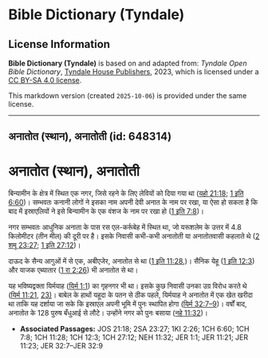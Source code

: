 # Bible Dictionary (Tyndale)

## License Information

**Bible Dictionary (Tyndale)** is based on and adapted from: _Tyndale Open Bible Dictionary_, [Tyndale House Publishers](https://tyndaleopenresources.com/), 2023, which is licensed under a [CC BY-SA 4.0 license](https://creativecommons.org/licenses/by-sa/4.0/legalcode.en).

This markdown version (created `2025-10-06`) is provided under the same license.



--------------------------------

## अनातोत (स्थान), अनातोती (id: 648314)

अनातोत (स्थान), अनातोती
=======================

बिन्यामीन के क्षेत्र में स्थित एक नगर, जिसे रहने के लिए लेवियों को दिया गया था ([यहो 21:18](https://ref.ly/Josh21:18); [1 इति 6:60](https://ref.ly/1Chr6:60))। सम्भवतः कनानी लोगों ने इसका नाम अपनी देवी अनात के नाम पर रखा, या ऐसा हो सकता है कि बाद में इस्राएलियों ने इसे बिन्यामीन के एक वंशज के नाम पर रखा हो ([1 इति 7:8](https://ref.ly/1Chr7:8))।

नगर सम्भवतः आधुनिक अनाता के पास रस एल\-कर्रूबेह में स्थित था, जो यरूशलेम के उत्तर में 4\.8 किलोमीटर (तीन मील) की दूरी पर है। इसके निवासी कभी\-कभी अनातोती या अनातोतवासी कहलाते थे ([2 शमू 23:27](https://ref.ly/2Sam23:27); [1 इति 27:12](https://ref.ly/1Chr27:12))।

दाऊद के सैन्य आगुओं में से एक, अबीएजेर, अनातोत से था ([1 इति 11:28](https://ref.ly/1Chr11:28),)। सैनिक येहू ([1 इति 12:3](https://ref.ly/1Chr12:3)) और याजक एब्यातार ([1 रा 2:26](https://ref.ly/1Kgs2:26)) भी अनातोत से था।

यह भविष्यद्वक्ता यिर्मयाह ([यिर्म 1:1](https://ref.ly/Jer1:1)) का गृहनगर भी था। इसके कुछ निवासी उनका उग्र विरोध करते थे ([यिर्म 11:21](https://ref.ly/Jer11:21), [23\)](https://ref.ly/Jer11:23)। बाबेल के हाथों यहूदा के पतन से ठीक पहले, यिर्मयाह ने अनातोत में एक खेत खरीदा था ताकि यह दर्शाया जा सके कि इस्राएल अपनी भूमि में पुनः स्थापित होगा ([यिर्म 32:7–9](https://ref.ly/Jer32:7-Jer32:9))। वर्षों बाद, अनातोत के 128 पुरुष बँधुआई से लौटे। उन्होंने नगर को पुनः बसाया ([नहे 11:32](https://ref.ly/Neh11:32))।

* **Associated Passages:** JOS 21:18; 2SA 23:27; 1KI 2:26; 1CH 6:60; 1CH 7:8; 1CH 11:28; 1CH 12:3; 1CH 27:12; NEH 11:32; JER 1:1; JER 11:21; JER 11:23; JER 32:7–JER 32:9

